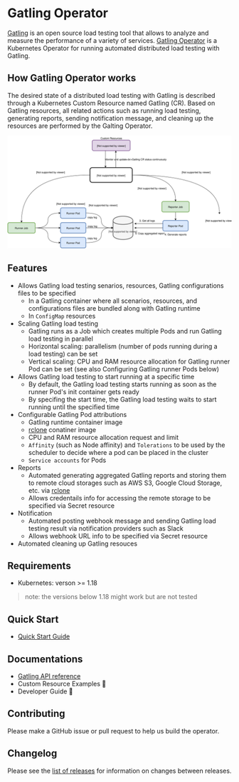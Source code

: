 # Gatling Operator

[Gatling](https://gatling.io/) is an open source load testing tool that allows to analyze and measure the performance of a variety of services. [Gatling Operator](https://github.com/st-tech/gatling-operator) is a Kubernetes Operator for running automated distributed load testing with Gatling.

## How Gatling Operator works

The desired state of a distributed load testing with Gatling is described through a Kubernetes Custom Resource named Gatling (CR). Based on Gatling resources, all related actions such as running load testing, generating reports, sending notification message, and cleaning up the resources are performed by the Galting Operator.

![](assets/gatling-operator-arch.svg)

## Features

- Allows Gatling load testing senarios, resources, Gatling configurations files to be specified
  - In a Gatling container where all scenarios, resources, and configurations files are bundled along with Gatling runtime
  - In `ConfigMap` resources
- Scaling Gatling load testing
  - Gatling runs as a Job which creates multiple Pods and run Gatling load testing in parallel
  - Horizontal scaling: parallelism (number of pods running during a load testing) can be set
  - Vertical scaling: CPU and RAM resource allocation for Gatling runner Pod can be set (see also Configuring Gatling runner Pods below)
- Allows Gatling load testing to start running at a specific time
  - By default, the Gatling load testing starts running as soon as the runner Pod's init container gets ready
  - By specifing the start time, the Gatling load testing waits to start running until the specified time
- Configurable Gatling Pod attributions
  - Gatling runtime container image
  - [rclone](https://rclone.org/) conatiner image
  - CPU and RAM resource allocation request and limit
  - `Affinity` (such as Node affinity) and `Tolerations` to be used by the scheduler to decide where a pod can be placed in the cluster
  - `Service accounts` for Pods
- Reports
  - Automated generating aggregated Gatling reports and storing them to remote cloud storages such as AWS S3, Google Cloud Storage, etc. via [rclone](https://rclone.org/)
  - Allows credentails info for accessing the remote storage to be specified via Secret resource
- Notification
  - Automated posting webhook message and sending Gatling load testing result via notification providers such as Slack
  - Allows webhook URL info to be specified via Secret resource
- Automated cleaning up Gatling resouces

## Requirements

- Kubernetes: verson >= 1.18

> note: the versions below 1.18 might work but are not tested

## Quick Start

- [Quick Start Guide](docs/quickstart-guide.md)
## Documentations

- [Gatling API reference](docs/api.md)
- Custom Resource Examples :construction:
- Developer Guide :construction:

## Contributing

Please make a GitHub issue or pull request to help us build the operator.

## Changelog

Please see the [list of releases](https://github.com/st-tech/gatling-operator/releases) for information on changes between releases.
